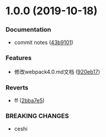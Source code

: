 # 1.0.0 (2019-10-18)


### Documentation

* commit notes ([43b9101](https://github.com/ID071108/notes/commit/43b91019864603df3c09f1de1a6260949c709b04))


### Features

* 修改webpack4.0.md文档 ([920eb17](https://github.com/ID071108/notes/commit/920eb170db99500cf344112d44e12b81794ff7e4))


### Reverts

* ff ([2bba7e5](https://github.com/ID071108/notes/commit/2bba7e5cc2de99c572ea997e9fa16fe7d6dbc610))


### BREAKING CHANGES

* ceshi



